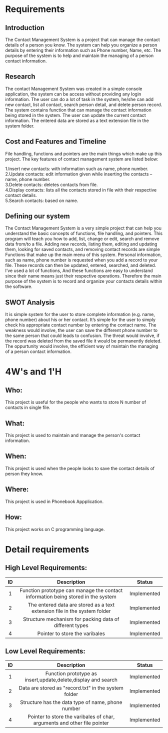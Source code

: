 # Requirements
## Introduction
The Contact Management System is a project that can manage the contact details of a person you know. The system can help you organize a person details by entering their information such as Phone number, Name, etc. The purpose of the system is to help and maintain the managing of a person contact information.
## Research
The contact Management System was created in a simple console application, the system can be access without providing any login information. The user can do a lot of task in the system, he/she can add new contact, list all contact, search person detail, and delete person record. The system contains function that can manage the contact information being stored in the system. The user can update the current contact information. The entered data are stored as a text extension file in the system folder.
## Cost and Features and Timeline
File handling, functions and pointers are the main things which make up this project. The key features of contact management system are listed below:

1.Insert new contacts: with information such as name, phone number.     
2.Update contacts: edit information given while inserting the contacts – name, phone number.    
3.Delete contacts: deletes contacts from file.    
4.Display contacts: lists all the contacts stored in file with their respective contact details.    
5.Search contacts: based on name. 
## Defining our system
The Contact Management System is a very simple project that can help you understand the basic concepts of functions, file handling, and pointers. This program will teach you how to add, list, change or edit, search and remove data from/to a file. Adding new records, listing them, editing and updating them, looking for saved contacts, and removing contact records are simple Functions that make up the main menu of this system.
Personal information, such as name, phone number is requested when you add a record to your file. These records can then be updated, entered, searched, and deleted. I’ve used a lot of functions, And these functions are easy to understand since their name means just their respective operations. Therefore the main purpose of the system is to record and organize your contacts details within the software.
## SWOT Analysis
It is simple system for the user to store complete information (e.g. name, phone number) about his or her contact. It’s simple for the user to simply check his appropriate contact number by entering the contact name. The weakness would involve, the user can save the different phone number to the same person that could leads to confusion. The threat would involve, if the record was deleted from the saved file it would be permanently deleted. The oppurtunity would involve, the efficient way of maintain the managing of a person contact information.
# 4W's and 1'H
## Who:
This project is useful for the people who wants to store N number of contacts in single file.
## What:
This project is used to maintain and manage the person's contact information.
## When:
This project is used when the people looks to save the contact details of person they know.
## Where:
This project is used in Phonebook Appplication.
## How:
This project works on C programming language.
# Detail requirements
## High Level Requirements:
|ID      | Description                                                                                 | Status            |
|:---:   | :---------------------------------------------------------------------------------------:   | :----------------:|
|  1     |Function prototype can manage the contact information being stored in the system             |Implemented        |
|  2     |The entered data are stored as a text extension file in the system folder                    |Implemented        |
|  3     |Structure mechanism for packing data of different types                                      |Implemented        |
|  4     |Pointer to store the varibales                                                               |Implemented        |
## Low Level Requirements:        
|ID      | Description                                                                                 | Status            |
|:---:   | :---------------------------------------------------------------------------------------:   | :----------------:|
|  1     |Function prototype as insert,update,delete,display and search                                |Implemented        |
|  2     |Data are stored as "record.txt" in the system folder                                         |Implemented        |
|  3     |Structure has the data type of name, phone number                                            |Implemented        |
|  4     |Pointer to store the varibales of char, arguments and other file pointer                     |Implemented        |
